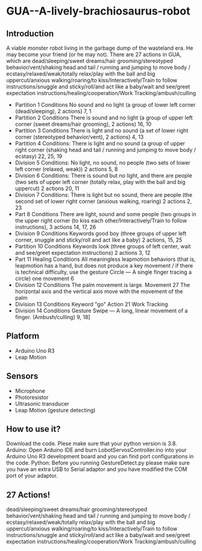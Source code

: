 # GUA--A-lively-brachiosaurus-robot

## Introduction
A viable monster robot living in the garbage dump of the wasteland era. He may become your friend (or he may not).
There are 27 actions in GUA, which are
dead/sleeping/sweet dreams/hair grooming/stereotyped behavior/vent/shaking head and tail / running and jumping to move body / ecstasy/relaxed/weak/totally relax/play with the ball and big uppercut/anxious walking/roaring/to kiss/Interactively/Train to follow instructions/snuggle and sticky/roll/and act like a baby/wait and see/greet expectation instructions/healing/cooperation/Work Tracking/ambush/culling

- Partition 1 Conditions No sound and no light (a group of lower left corner (dead/sleeping), 2 actions) 7, 1
- Partition 2 Conditions There is sound and no light (a group of upper left corner (sweet dreams/hair grooming), 2 actions) 16, 10
- Partition 3 Conditions There is light and no sound (a set of lower right corner (stereotyped behavior/vent), 2 actions) 4, 13
- Partition 4 Conditions: There is light and no sound (a group of upper right corner (shaking head and tail / running and jumping to move body / ecstasy) 22, 25, 19
- Division 5 Conditions: No light, no sound, no people (two sets of lower left corner (relaxed, weak)) 2 actions 5, 8
- Division 6 Conditions: There is sound but no light, and there are people (two sets of upper left corner (totally relax, play with the ball and big uppercut) 2 actions 20, 11
- Division 7 Conditions: There is light but no sound, there are people (the second set of lower right corner (anxious walking, roaring) 2 actions 2, 23
- Part 8 Conditions There are light, sound and some people (two groups in the upper right corner (to kiss each other/Interactively/Train to follow instructions), 3 actions 14, 17, 26
- Division 9 Conditions Keywords good boy (three groups of upper left corner, snuggle and sticky/roll and act like a baby) 2 actions, 15, 25
- Partition 10 Conditions Keywords look (three groups of left center, wait and see/greet expectation instructions) 2 actions 3, 12
- Part 11 Healing Conditions All meaningless leapmotion behaviors (that is, leapmotion has a hand, but does not produce a key movement / if there is technical difficulty, use the gesture Circle — A single finger tracing a circle) one movement 6
- Division 12 Conditions The palm movement is large. Movement 27 The horizontal axis and the vertical axis move with the movement of the palm
- Division 13 Conditions Keyword "go" Action 21 Work Tracking
- Division 14 Conditions Gesture Swipe — A long, linear movement of a finger. (Ambush/culling) 9, 18]

## Platform
- Arduino Uno R3
- Leap Motion

## Sensors
- Microphone
- Photoresistor
- Ultrasonic transducer
- Leap Motion (gesture detecting)

## How to use it?
Download the code. Plese make sure that your python version is 3.8. 
Arduino: Open Arduino IDE and burn LobotServosController.ino into your Arduino Uno R3 development board and you can find port configurations in the code.
Python: Before you running GestureDetect.py please make sure you have an extra USB to Serial adaptor and you have modified the COM port of your adaptor.

## 27 Actions!
dead/sleeping/sweet dreams/hair grooming/stereotyped behavior/vent/shaking head and tail / running and jumping to move body / ecstasy/relaxed/weak/totally relax/play with the ball and big uppercut/anxious walking/roaring/to kiss/Interactively/Train to follow instructions/snuggle and sticky/roll/and act like a baby/wait and see/greet expectation instructions/healing/cooperation/Work Tracking/ambush/culling
